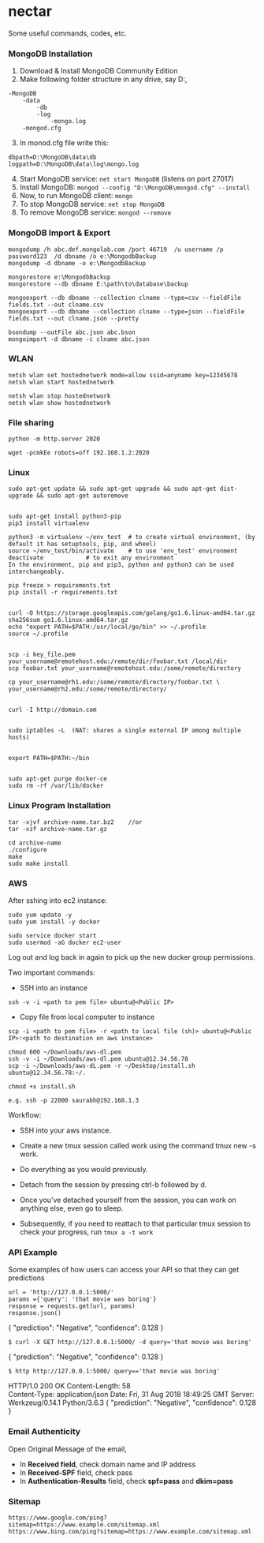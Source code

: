 # nectar
Some useful commands, codes, etc.


### MongoDB Installation
1. Download & Install MongoDB Community Edition
2. Make following folder structure in any drive, say D:,
```
-MongoDB
	-data
		-db
		-log
			-mongo.log
	-mongod.cfg
```
3. In monod.cfg file write this:
```
dbpath=D:\MongoDB\data\db
logpath=D:\MongoDB\data\log\mongo.log
```
4. Start MongoDB service:  ```net start MongoDB```  (listens on port 27017)
5. Install MongoDB: ```mongod --config "D:\MongoDB\mongod.cfg" --install```
6. Now, to run MongoDB client: ```mongo```
7. To stop MongoDB service:  ```net stop MongoDB``` 
8. To remove MongoDB service: ```mongod --remove```

### MongoDB Import & Export
```
mongodump /h abc.def.mongolab.com /port 46719  /u username /p password123  /d dbname /o e:\MongodbBackup
mongodump -d dbname -o e:\MongodbBackup

mongorestore e:\MongodbBackup
mongorestore --db dbname E:\path\to\database\backup

mongoexport --db dbname --collection clname --type=csv --fieldFile fields.txt --out clname.csv
mongoexport --db dbname --collection clname --type=json --fieldFile fields.txt --out clname.json --pretty

bsondump --outFile abc.json abc.bson
mongoimport -d dbname -c clname abc.json
```

### WLAN
```
netsh wlan set hostednetwork mode=allow ssid=anyname key=12345678
netsh wlan start hostednetwork

netsh wlan stop hostednetwork
netsh wlan show hostednetwork
```

### File sharing
```
python -m http.server 2020

wget -pcmkEe robots=off 192.168.1.2:2020
```

### Linux
```
sudo apt-get update && sudo apt-get upgrade && sudo apt-get dist-upgrade && sudo apt-get autoremove


sudo apt-get install python3-pip 
pip3 install virtualenv

python3 -m virtualenv ~/env_test  # to create virtual environment, (by default it has setuptools, pip, and wheel)
source ~/env_test/bin/activate    # to use 'env_test' environment
deactivate			  # to exit any environment
In the environment, pip and pip3, python and python3 can be used interchangeably.

pip freeze > requirements.txt
pip install -r requirements.txt


curl -O https://storage.googleapis.com/golang/go1.6.linux-amd64.tar.gz
sha256sum go1.6.linux-amd64.tar.gz
echo "export PATH=$PATH:/usr/local/go/bin" >> ~/.profile
source ~/.profile


scp -i key_file.pem your_username@remotehost.edu:/remote/dir/foobar.txt /local/dir
scp foobar.txt your_username@remotehost.edu:/some/remote/directory

cp your_username@rh1.edu:/some/remote/directory/foobar.txt \
your_username@rh2.edu:/some/remote/directory/


curl -I http://domain.com


sudo iptables -L  (NAT: shares a single external IP among multiple hosts)


export PATH=$PATH:~/bin


sudo apt-get purge docker-ce
sudo rm -rf /var/lib/docker
```

### Linux Program Installation
```
tar -xjvf archive-name.tar.bz2    //or
tar -xzf archive-name.tar.gz

cd archive-name
./configure
make
sudo make install
```

### AWS 

After sshing into ec2 instance:
```
sudo yum update -y
sudo yum install -y docker

sudo service docker start
sudo usermod -aG docker ec2-user
```
Log out and log back in again to pick up the new docker group permissions. 

Two important commands:

- SSH into an instance
```
ssh -v -i <path to pem file> ubuntu@<Public IP>
```

- Copy file from local computer to instance
```
scp -i <path to pem file> -r <path to local file (sh)> ubuntu@<Public IP>:<path to destination on aws instance>
```

```
chmod 600 ~/Downloads/aws-dl.pem
ssh -v -i ~/Downloads/aws-dl.pem ubuntu@12.34.56.78
scp -i ~/Downloads/aws-dL.pem -r ~/Desktop/install.sh ubuntu@12.34.56.78:~/.

chmod +x install.sh

e.g. ssh -p 22000 saurabh@192.168.1.3
```

Workflow:

- SSH into your aws instance.
- Create a new tmux session called work using the command tmux new -s work.
- Do everything as you would previously.
- Detach from the session by pressing ctrl-b followed by d.

- Once you’ve detached yourself from the session, you can work on anything else, even go to sleep.
- Subsequently, if you need to reattach to that particular tmux session to check your progress, run ```tmux a -t work```


### API Example

Some examples of how users can access your API so that they can get predictions
```
url = 'http://127.0.0.1:5000/'
params ={'query': 'that movie was boring'}
response = requests.get(url, params)
response.json()
```
{
    "prediction": "Negative",
    "confidence": 0.128
}

```
$ curl -X GET http://127.0.0.1:5000/ -d query='that movie was boring'
```
{
    "prediction": "Negative",
    "confidence": 0.128
}

```
$ http http://127.0.0.1:5000/ query=='that movie was boring'
```
HTTP/1.0 200 OK 
Content-Length: 58  
Content-Type: application/json 
Date: Fri, 31 Aug 2018 18:49:25 GMT 
Server: Werkzeug/0.14.1 Python/3.6.3 
{
    "prediction": "Negative",
    "confidence": 0.128
}

### Email Authenticity

Open Original Message of the email,

- In **Received field**, check domain name and IP address 
- In **Received-SPF** field, check pass
- In **Authentication-Results** field, check **spf=pass** and **dkim=pass**

### Sitemap
```
https://www.google.com/ping?sitemap=https://www.example.com/sitemap.xml
https://www.bing.com/ping?sitemap=https://www.example.com/sitemap.xml
```

